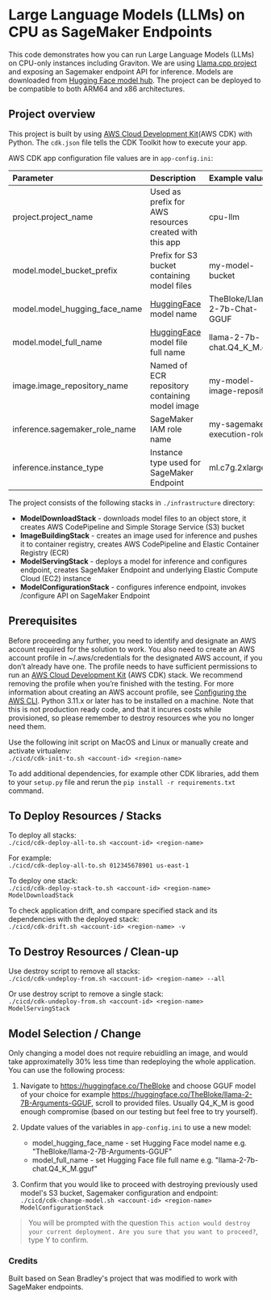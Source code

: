 # Large Language Models (LLMs) on CPU as SageMaker Endpoints

This code demonstrates how you can run Large Language Models (LLMs) on CPU-only instances including Graviton. We are using [Llama.cpp project](https://github.com/ggerganov/llama.cpp) and exposing an Sagemaker endpoint API for inference. Models are downloaded from [Hugging Face model hub](https://huggingface.co/models).
The project can be deployed to be compatible to both ARM64 and x86 architectures. 

## Project overview

This project is built by using [AWS Cloud Development Kit](https://aws.amazon.com/cdk/)(AWS CDK)  with Python.
The `cdk.json` file tells the CDK Toolkit how to execute your app.

AWS CDK app configuration file values are in `app-config.ini`:

| Parameter | Description | Example value | 
| :---    | :---    | :---    |
| project.project_name | Used as prefix for AWS resources created with this app | cpu-llm |
| model.model_bucket_prefix | Prefix for S3 bucket containing model files | my-model-bucket |
| model.model_hugging_face_name | [HuggingFace](https://huggingface.co) model name | TheBloke/Llama-2-7b-Chat-GGUF |
| model.model_full_name | [HuggingFace](https://huggingface.co) model file full name | llama-2-7b-chat.Q4_K_M.gguf |
| image.image_repository_name | Named of ECR repository containing model image | my-model-image-repository |
| inference.sagemaker_role_name | SageMaker IAM role name | my-sagemaker-execution-role |
| inference.instance_type | Instance type used for SageMaker Endpoint | ml.c7g.2xlarge |

The project consists of the following stacks in `./infrastructure` directory:
* **ModelDownloadStack**      - downloads model files to an object store, it creates AWS CodePipeline and Simple Storage Service (S3) bucket
* **ImageBuildingStack**      - creates an image used for inference and pushes it to container registry, creates AWS CodePipeline and Elastic Container Registry (ECR)
* **ModelServingStack**       - deploys a model for inference and configures endpoint, creates SageMaker Endpoint and underlying Elastic Compute Cloud (EC2) instance
* **ModelConfigurationStack** - configures inference endpoint, invokes /configure API on SageMaker Endpoint

## Prerequisites

Before proceeding any further, you need to identify and designate an AWS account required for the solution to work. You also need to create an AWS account profile in ~/.aws/credentials for the designated AWS account, if you don’t already have one. The profile needs to have sufficient permissions to run an [AWS Cloud Development Kit](https://aws.amazon.com/cdk/) (AWS CDK) stack. We recommend removing the profile when you’re finished with the testing. For more information about creating an AWS account profile, see [Configuring the AWS CLI](https://docs.aws.amazon.com/cli/latest/userguide/cli-chap-configure.html). Python 3.11.x or later has to be installed on a machine.
Note that this is not production ready code, and that it incures costs while provisioned, so please remember to destroy resources whe you no longer need them.

Use the following init script on MacOS and Linux or manually create and activate virtualenv: \
`./cicd/cdk-init-to.sh <account-id> <region-name>` 

To add additional dependencies, for example other CDK libraries, add them to your `setup.py` file and rerun the `pip install -r requirements.txt` command.

## To Deploy Resources / Stacks

To deploy all stacks: \
`./cicd/cdk-deploy-all-to.sh <account-id> <region-name>` 

For example: \
`./cicd/cdk-deploy-all-to.sh 012345678901 us-east-1` 

To deploy one stack: \
`./cicd/cdk-deploy-stack-to.sh <account-id> <region-name> ModelDownloadStack` 

To check application drift, and compare specified stack and its dependencies with the deployed stack: \
`./cicd/cdk-drift.sh <account-id> <region-name> -v` 

## To Destroy Resources / Clean-up

Use destroy script to remove all stacks: \
`./cicd/cdk-undeploy-from.sh <account-id> <region-name> --all` 

Or use destroy script to remove a single stack: \
`./cicd/cdk-undeploy-from.sh <account-id> <region-name> ModelServingStack` 

## Model Selection / Change

Only changing a model does not require rebuidling an image, and would take approximatelly 30% less time than redeploying the whole application. You can use the following process:

1. Navigate to https://huggingface.co/TheBloke and choose GGUF model of your choice for example https://huggingface.co/TheBloke/llama-2-7B-Arguments-GGUF, scroll to provided files. Usually Q4_K_M is good enough compromise (based on our testing but feel free to try yourself).

2. Update values of the variables in `app-config.ini` to use a new model:
    * model_hugging_face_name - set Hugging Face model name e.g. "TheBloke/llama-2-7B-Arguments-GGUF"
    * model_full_name         - set Hugging Face file full name e.g. "llama-2-7b-chat.Q4_K_M.gguf"

3. Confirm that you would like to proceed with destroying previously used model's S3 bucket, Sagemaker configuration and endpoint: \
`./cicd/cdk-change-model.sh <account-id> <region-name> ModelConfigurationStack` 
> You will be prompted with the question `This action would destroy your current deployment. Are you sure that you want to proceed?`, type Y to confirm. 

### Credits

Built based on Sean Bradley's project that was modified to work with SageMaker endpoints.
